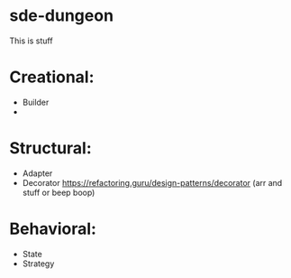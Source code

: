 # sde-dungeon
This is stuff

# Creational:
* Builder
* 

# Structural:
* Adapter
* Decorator https://refactoring.guru/design-patterns/decorator (arr and stuff or beep boop)

# Behavioral:
* State
* Strategy

